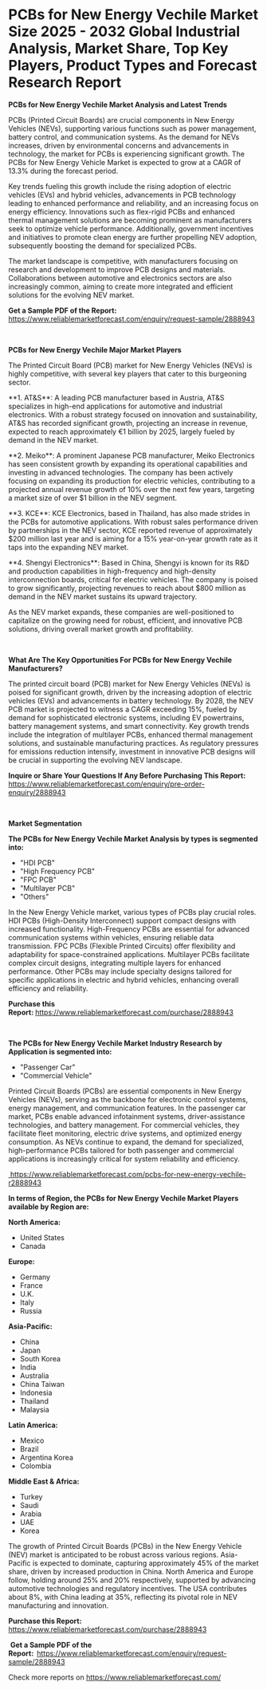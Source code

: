 <p><h1>PCBs for New Energy Vechile Market Size 2025 - 2032 Global Industrial Analysis, Market Share, Top Key Players, Product Types and Forecast Research Report</h1></p><p><strong>PCBs for New Energy Vechile Market Analysis and Latest Trends</strong></p>
<p><p>PCBs (Printed Circuit Boards) are crucial components in New Energy Vehicles (NEVs), supporting various functions such as power management, battery control, and communication systems. As the demand for NEVs increases, driven by environmental concerns and advancements in technology, the market for PCBs is experiencing significant growth. The PCBs for New Energy Vehicle Market is expected to grow at a CAGR of 13.3% during the forecast period.</p><p>Key trends fueling this growth include the rising adoption of electric vehicles (EVs) and hybrid vehicles, advancements in PCB technology leading to enhanced performance and reliability, and an increasing focus on energy efficiency. Innovations such as flex-rigid PCBs and enhanced thermal management solutions are becoming prominent as manufacturers seek to optimize vehicle performance. Additionally, government incentives and initiatives to promote clean energy are further propelling NEV adoption, subsequently boosting the demand for specialized PCBs.</p><p>The market landscape is competitive, with manufacturers focusing on research and development to improve PCB designs and materials. Collaborations between automotive and electronics sectors are also increasingly common, aiming to create more integrated and efficient solutions for the evolving NEV market.</p></p>
<p><strong>Get a Sample PDF of the Report:&nbsp;</strong> <a href="https://www.reliablemarketforecast.com/enquiry/request-sample/2888943?utm_campaign=3046&utm_medium=2&utm_source=Github&utm_content=ia&utm_term=14032025&utm_id=pcbs-for-new-energy-vechile">https://www.reliablemarketforecast.com/enquiry/request-sample/2888943</a></p>
<p>&nbsp;</p>
<p><strong>PCBs for New Energy Vechile Major Market Players</strong></p>
<p><p>The Printed Circuit Board (PCB) market for New Energy Vehicles (NEVs) is highly competitive, with several key players that cater to this burgeoning sector. </p><p>**1. AT&S**: A leading PCB manufacturer based in Austria, AT&S specializes in high-end applications for automotive and industrial electronics. With a robust strategy focused on innovation and sustainability, AT&S has recorded significant growth, projecting an increase in revenue, expected to reach approximately €1 billion by 2025, largely fueled by demand in the NEV market.</p><p>**2. Meiko**: A prominent Japanese PCB manufacturer, Meiko Electronics has seen consistent growth by expanding its operational capabilities and investing in advanced technologies. The company has been actively focusing on expanding its production for electric vehicles, contributing to a projected annual revenue growth of 10% over the next few years, targeting a market size of over $1 billion in the NEV segment.</p><p>**3. KCE**: KCE Electronics, based in Thailand, has also made strides in the PCBs for automotive applications. With robust sales performance driven by partnerships in the NEV sector, KCE reported revenue of approximately $200 million last year and is aiming for a 15% year-on-year growth rate as it taps into the expanding NEV market.</p><p>**4. Shengyi Electronics**: Based in China, Shengyi is known for its R&D and production capabilities in high-frequency and high-density interconnection boards, critical for electric vehicles. The company is poised to grow significantly, projecting revenues to reach about $800 million as demand in the NEV market sustains its upward trajectory.</p><p>As the NEV market expands, these companies are well-positioned to capitalize on the growing need for robust, efficient, and innovative PCB solutions, driving overall market growth and profitability.</p></p>
<p>&nbsp;</p>
<p><strong>What Are The Key Opportunities For PCBs for New Energy Vechile Manufacturers?</strong></p>
<p><p>The printed circuit board (PCB) market for New Energy Vehicles (NEVs) is poised for significant growth, driven by the increasing adoption of electric vehicles (EVs) and advancements in battery technology. By 2028, the NEV PCB market is projected to witness a CAGR exceeding 15%, fueled by demand for sophisticated electronic systems, including EV powertrains, battery management systems, and smart connectivity. Key growth trends include the integration of multilayer PCBs, enhanced thermal management solutions, and sustainable manufacturing practices. As regulatory pressures for emissions reduction intensify, investment in innovative PCB designs will be crucial in supporting the evolving NEV landscape.</p></p>
<p><strong>Inquire or Share Your Questions If Any Before Purchasing This Report:</strong> <a href="https://www.reliablemarketforecast.com/enquiry/pre-order-enquiry/2888943?utm_campaign=3046&utm_medium=2&utm_source=Github&utm_content=ia&utm_term=14032025&utm_id=pcbs-for-new-energy-vechile">https://www.reliablemarketforecast.com/enquiry/pre-order-enquiry/2888943</a></p>
<p>&nbsp;</p>
<p><strong>Market Segmentation</strong></p>
<p><strong>The PCBs for New Energy Vechile Market Analysis by types is segmented into:</strong></p>
<p><ul><li>"HDI PCB"</li><li>"High Frequency PCB"</li><li>"FPC PCB"</li><li>"Multilayer PCB"</li><li>"Others"</li></ul></p>
<p><p>In the New Energy Vehicle market, various types of PCBs play crucial roles. HDI PCBs (High-Density Interconnect) support compact designs with increased functionality. High-Frequency PCBs are essential for advanced communication systems within vehicles, ensuring reliable data transmission. FPC PCBs (Flexible Printed Circuits) offer flexibility and adaptability for space-constrained applications. Multilayer PCBs facilitate complex circuit designs, integrating multiple layers for enhanced performance. Other PCBs may include specialty designs tailored for specific applications in electric and hybrid vehicles, enhancing overall efficiency and reliability.</p></p>
<p><strong>Purchase this Report:&nbsp;</strong><a href="https://www.reliablemarketforecast.com/purchase/2888943?utm_campaign=3046&utm_medium=2&utm_source=Github&utm_content=ia&utm_term=14032025&utm_id=pcbs-for-new-energy-vechile">https://www.reliablemarketforecast.com/purchase/2888943</a></p>
<p>&nbsp;</p>
<p><strong>The PCBs for New Energy Vechile Market Industry Research by Application is segmented into:</strong></p>
<p><ul><li>"Passenger Car"</li><li>"Commercial Vehicle"</li></ul></p>
<p><p>Printed Circuit Boards (PCBs) are essential components in New Energy Vehicles (NEVs), serving as the backbone for electronic control systems, energy management, and communication features. In the passenger car market, PCBs enable advanced infotainment systems, driver-assistance technologies, and battery management. For commercial vehicles, they facilitate fleet monitoring, electric drive systems, and optimized energy consumption. As NEVs continue to expand, the demand for specialized, high-performance PCBs tailored for both passenger and commercial applications is increasingly critical for system reliability and efficiency.</p></p>
<p><a href="https://www.reliablemarketforecast.com/pcbs-for-new-energy-vechile-r2888943?utm_campaign=3046&utm_medium=2&utm_source=Github&utm_content=ia&utm_term=14032025&utm_id=pcbs-for-new-energy-vechile">&nbsp;https://www.reliablemarketforecast.com/pcbs-for-new-energy-vechile-r2888943</a></p>
<p><strong>In terms of Region, the PCBs for New Energy Vechile Market Players available by Region are:</strong></p>
<p>
    <p> <strong> North America: </strong>
        <ul>
            <li>United States</li>
            <li>Canada</li>
        </ul>
        </p> 
    <p> <strong> Europe: </strong>
        <ul>
            <li>Germany</li>
            <li>France</li>
            <li>U.K.</li>
            <li>Italy</li>
            <li>Russia</li>
        </ul>
        </p> 
    <p> <strong> Asia-Pacific: </strong>
        <ul>
            <li>China</li>
            <li>Japan</li>
            <li>South Korea</li>
            <li>India</li>
            <li>Australia</li>
            <li>China Taiwan</li>
            <li>Indonesia</li>
            <li>Thailand</li>
            <li>Malaysia</li>
        </ul>
        </p> 
    <p> <strong> Latin America: </strong>
        <ul>
            <li>Mexico</li>
            <li>Brazil</li>
            <li>Argentina Korea</li>
            <li>Colombia</li>
        </ul>
        </p> 
    <p> <strong> Middle East & Africa: </strong>
        <ul>
            <li>Turkey</li>
            <li>Saudi</li>
            <li>Arabia</li>
            <li>UAE</li>
            <li>Korea</li>
        </ul>
    </p>
    </p>
<p><p>The growth of Printed Circuit Boards (PCBs) in the New Energy Vehicle (NEV) market is anticipated to be robust across various regions. Asia-Pacific is expected to dominate, capturing approximately 45% of the market share, driven by increased production in China. North America and Europe follow, holding around 25% and 20% respectively, supported by advancing automotive technologies and regulatory incentives. The USA contributes about 8%, with China leading at 35%, reflecting its pivotal role in NEV manufacturing and innovation.</p></p>
<p><strong>Purchase this Report: </strong><a href="https://www.reliablemarketforecast.com/purchase/2888943?utm_campaign=3046&utm_medium=2&utm_source=Github&utm_content=ia&utm_term=14032025&utm_id=pcbs-for-new-energy-vechile">https://www.reliablemarketforecast.com/purchase/2888943</a></p>
<p>&nbsp;<strong>Get a Sample PDF of the Report:&nbsp;&nbsp;</strong><a href="https://www.reliablemarketforecast.com/enquiry/request-sample/2888943?utm_campaign=3046&utm_medium=2&utm_source=Github&utm_content=ia&utm_term=14032025&utm_id=pcbs-for-new-energy-vechile">https://www.reliablemarketforecast.com/enquiry/request-sample/2888943</a></p>
<p><strong></strong></p>
<p>Check more reports on <a href="https://www.reliablemarketforecast.com/?utm_campaign=3046&utm_medium=2&utm_source=Github&utm_content=ia&utm_term=14032025&utm_id=pcbs-for-new-energy-vechile">https://www.reliablemarketforecast.com/</a></p>
